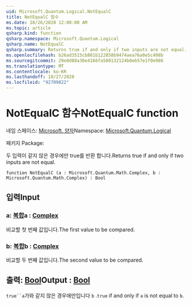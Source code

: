 ```yaml
---
uid: Microsoft.Quantum.Logical.NotEqualC
title: NotEqualC 함수
ms.date: 10/26/2020 12:00:00 AM
ms.topic: article
qsharp.kind: function
qsharp.namespace: Microsoft.Quantum.Logical
qsharp.name: NotEqualC
qsharp.summary: Returns true if and only if two inputs are not equal.
ms.openlocfilehash: b26ad3515cb801b122858b9474aea76a0e5c498b
ms.sourcegitcommit: 29e0d88a30e4166fa580132124b0eb57e1f0e986
ms.translationtype: MT
ms.contentlocale: ko-KR
ms.lasthandoff: 10/27/2020
ms.locfileid: "92709822"
---
```

# <a name="notequalc-function"></a><span data-ttu-id="99261-102">NotEqualC 함수</span><span class="sxs-lookup"><span data-stu-id="99261-102">NotEqualC function</span></span>

<span data-ttu-id="99261-103">네임 스페이스: [Microsoft. 양자](xref:Microsoft.Quantum.Logical)</span><span class="sxs-lookup"><span data-stu-id="99261-103">Namespace: [Microsoft.Quantum.Logical](xref:Microsoft.Quantum.Logical)</span></span>

<span data-ttu-id="99261-104">패키지 [](https://nuget.org/packages/)</span><span class="sxs-lookup"><span data-stu-id="99261-104">Package: [](https://nuget.org/packages/)</span></span>


<span data-ttu-id="99261-105">두 입력이 같지 않은 경우에만 true를 반환 합니다.</span><span class="sxs-lookup"><span data-stu-id="99261-105">Returns true if and only if two inputs are not equal.</span></span>

```qsharp
function NotEqualC (a : Microsoft.Quantum.Math.Complex, b : Microsoft.Quantum.Math.Complex) : Bool
```


## <a name="input"></a><span data-ttu-id="99261-106">입력</span><span class="sxs-lookup"><span data-stu-id="99261-106">Input</span></span>

### <a name="a--complex"></a><span data-ttu-id="99261-107">a: [복합](xref:Microsoft.Quantum.Math.Complex)</span><span class="sxs-lookup"><span data-stu-id="99261-107">a : [Complex](xref:Microsoft.Quantum.Math.Complex)</span></span>

<span data-ttu-id="99261-108">비교할 첫 번째 값입니다.</span><span class="sxs-lookup"><span data-stu-id="99261-108">The first value to be compared.</span></span>


### <a name="b--complex"></a><span data-ttu-id="99261-109">b: [복합](xref:Microsoft.Quantum.Math.Complex)</span><span class="sxs-lookup"><span data-stu-id="99261-109">b : [Complex](xref:Microsoft.Quantum.Math.Complex)</span></span>

<span data-ttu-id="99261-110">비교할 두 번째 값입니다.</span><span class="sxs-lookup"><span data-stu-id="99261-110">The second value to be compared.</span></span>



## <a name="output--bool"></a><span data-ttu-id="99261-111">출력: [Bool](xref:microsoft.quantum.lang-ref.bool)</span><span class="sxs-lookup"><span data-stu-id="99261-111">Output : [Bool](xref:microsoft.quantum.lang-ref.bool)</span></span>

<span data-ttu-id="99261-112">`true``a`가와 같지 않은 경우에만입니다 `b` .</span><span class="sxs-lookup"><span data-stu-id="99261-112">`true` if and only if `a` is not equal to `b`.</span></span>